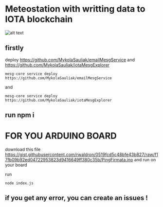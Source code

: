 # Meteostation with writting data to IOTA blockchain

![alt text](https://raw.githubusercontent.com/MykolaSauliak/mini-home-meteostation-mesg/master/img/main_photo.png)

## firstly 

deploy https://github.com/MykolaSauliak/emailMesgService and https://github.com/MykolaSauliak/iotaMesgExplorer

```
mesg-core service deploy https://github.com/MykolaSauliak/emailMesgService
```
and 

```
mesg-core service deploy https://github.com/MykolaSauliak/iotaMesgExplorer
```

## run npm i 

# FOR YOU ARDUINO BOARD

download this file https://gist.githubusercontent.com/rwaldron/0519fcd5c48bfe43b827/raw/f17fb09b92ed04722953823d9416649ff380c35b/PingFirmata.ino
and run on your board

run
```
node index.js
```

## if you get any error, you can create an issues !






